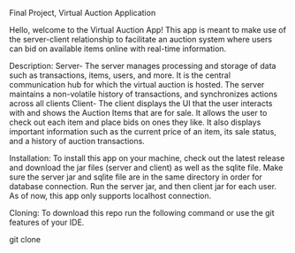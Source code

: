 Final Project, Virtual Auction Application

Hello, welcome to the Virtual Auction App!
This app is meant to make use of the server-client relationship to facilitate an auction system where users can bid 
on available items online with real-time information.

Description:
	Server- The server manages processing and storage of data such as transactions, items, users, and more. It is the central 
	communication hub for which the virtual auction is hosted. The server maintains a non-volatile history of transactions, and
	synchronizes actions across all clients
	Client- The client displays the UI that the user interacts with and shows the Auction Items that are for sale. It allows the 
	user to check out each item and place bids on ones they like. It also displays important information such as the current price 
	of an item, its sale status, and a history of auction transactions.

Installation:
To install this app on your machine, check out the latest release and download the jar files (server and client) as well as the sqlite file.
Make sure the server jar and sqlite file are in the same directory in order for database connection.
Run the server jar, and then client jar for each user.
As of now, this app only supports localhost connection.

Cloning:
To download this repo run the following command or use the git features of your IDE.

git clone <url of repo>
